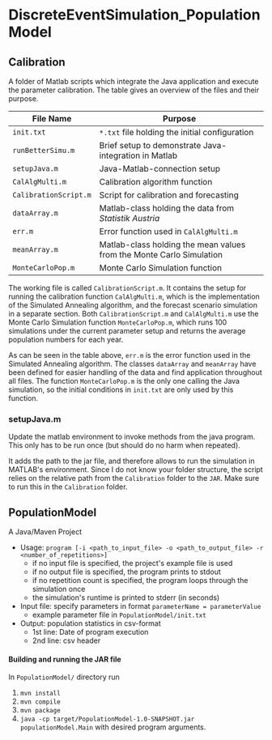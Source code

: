 # DiscreteEventSimulation_PopulationModel

## Calibration

A folder of Matlab scripts which integrate the Java application and execute the parameter calibration. The table gives an overview of the files and their purpose.

|File Name |   Purpose |
|---|---|
|    `init.txt`               |   `*.txt` file holding the initial configuration |
|    `runBetterSimu.m`        |   Brief setup to demonstrate Java-integration in Matlab |
|    `setupJava.m`            |   Java-Matlab-connection setup |
|    `CalAlgMulti.m`          |   Calibration algorithm function |
|    `CalibrationScript.m`    |   Script for calibration and forecasting |
|    `dataArray.m`            |   Matlab-class holding the data from _Statistik Austria_ |
|    `err.m`                  |   Error function used in `CalAlgMulti.m` |
|    `meanArray.m`            |   Matlab-class holding the mean values from the Monte Carlo Simulation|
|    `MonteCarloPop.m`        |   Monte Carlo Simulation function |

The working file is called ```CalibrationScript.m```. It contains the setup for running the calibration function ```CalAlgMulti.m```, which is the implementation of the Simulated Annealing algorithm, and the forecast scenario simulation in a separate section. Both ```CalibrationScript.m``` and ```CalAlgMulti.m``` use the Monte Carlo Simulation function ```MonteCarloPop.m```, which runs 100 simulations under the current parameter setup and returns the average population numbers for each year. 

As can be seen in the table above, ```err.m``` is the error function used in the Simulated Annealing algorithm. The classes ```dataArray``` and ```meanArray``` have been defined for easier handling of the data and find application throughout all files. The function ```MonteCarloPop.m``` is the only one calling the Java simulation, so the initial conditions in ```init.txt``` are only used by this function. 


### setupJava.m

Update the matlab environment to invoke methods from the java program. This only has to be run once (but should do no harm when repeated).  

It adds the path to the jar file, and therefore allows to run the simulation in MATLAB's environment. Since I do not know your folder structure, the script relies on the relative path from the ```Calibration``` folder to the ```JAR```. Make sure to run this in the ```Calibration``` folder. 



## PopulationModel

A Java/Maven Project

* Usage: ```program [-i <path_to_input_file> -o <path_to_output_file> -r <number_of_repetitions>]```
    + if no input file is specified, the project's example file is used
    + if no output file is specified, the program prints to stdout
    + if no repetition count is specified, the program loops through the simulation once
    + the simulation's runtime is printed to stderr (in seconds)
* Input file: specify parameters in format ```parameterName = parameterValue```
    + example parameter file in ```PopulationModel/init.txt```
* Output: population statistics in csv-format
   + 1st line: Date of program execution
   + 2nd line: csv header

#### Building and running the JAR file

In ```PopulationModel/``` directory run

1. ```mvn install```
1. ```mvn compile```
1. ```mvn package```
1. ```java -cp target/PopulationModel-1.0-SNAPSHOT.jar populationModel.Main``` with desired program arguments.
